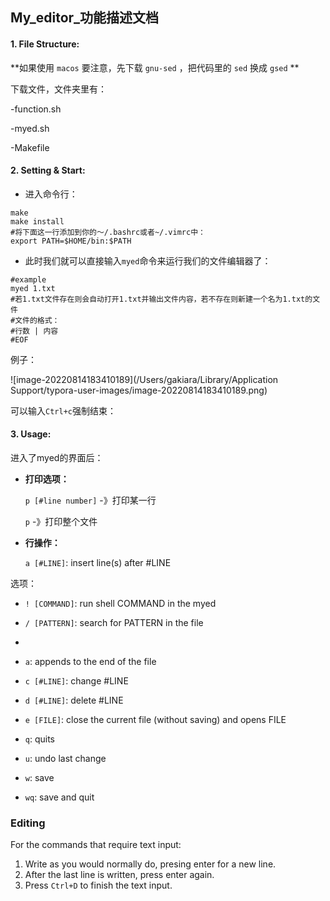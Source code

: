 ## My_editor_功能描述文档

#### 1. File Structure:

**如果使用 `macos` 要注意，先下载 `gnu-sed` ，把代码里的 `sed` 换成 `gsed` **

下载文件，文件夹里有：

-function.sh

-myed.sh

-Makefile

#### 2. Setting & Start:

- 进入命令行：

```shell
make
make install
#将下面这一行添加到你的～/.bashrc或者~/.vimrc中：
export PATH=$HOME/bin:$PATH
```

- 此时我们就可以直接输入`myed`命令来运行我们的文件编辑器了：

```shell
#example
myed 1.txt
#若1.txt文件存在则会自动打开1.txt并输出文件内容，若不存在则新建一个名为1.txt的文件
#文件的格式：
#行数 | 内容
#EOF
```

例子：

![image-20220814183410189](/Users/gakiara/Library/Application Support/typora-user-images/image-20220814183410189.png)

可以输入`Ctrl+c`强制结束：

#### 3. Usage:

进入了myed的界面后：

- **打印选项：**

  `p [#line number]`  -》打印某一行

  `p`  -》打印整个文件

- **行操作：**

  `a [#LINE]`: insert line(s) after #LINE

选项：

- `! [COMMAND]`: run shell COMMAND in the myed

- `/ [PATTERN]`: search for PATTERN in the file
- 
- `a`: appends to the end of the file
- `c [#LINE]`: change #LINE
- `d [#LINE]`: delete #LINE
- `e [FILE]`: close the current file (without saving) and opens FILE
- `q`: quits
- `u`: undo last change
- `w`: save
- `wq`: save and quit

### Editing

For the commands that require text input:

1. Write as you would normally do, presing enter for a new line.
2. After the last line is written, press enter again.
3. Press `Ctrl+D` to finish the text input.
